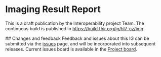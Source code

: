 # Imaging Result Report

This is a draft publication by the Interoperability project Team. The continuous build is published in https://build.fhir.org/ig/hl7-cz/img

## Changes and feedback
Feedback and issues about this IG can be submitted via the [issues](issues) page, and will be incorporated into subsequent releases. Current issues board is available in the [Project board](https://github.com/orgs/HL7-cz/projects/2).
